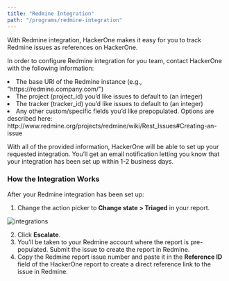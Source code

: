 ```yaml
---
title: "Redmine Integration"
path: "/programs/redmine-integration"
---
```


With Redmine integration, HackerOne makes it easy for you to track Redmine issues as references on HackerOne.

In order to configure Redmine integration for you team, contact HackerOne with the following information:   

<li> The base URI of the Redmine instance (e.g., "https://redmine.company.com/")
<li> The project (project_id) you’d like issues to default to (an integer)
<li> The tracker (tracker_id) you’d like issues to default to (an integer)
<li> Any other custom/specific fields you’d like prepopulated. Options are described here: http://www.redmine.org/projects/redmine/wiki/Rest_Issues#Creating-an-issue

With all of the provided information, HackerOne will be able to set up your requested integration. You’ll get an email notification letting you know that your integration has been set up within 1-2 business days.

### How the Integration Works
After your Redmine integration has been set up:
1. Change the action picker to **Change state > Triaged** in your report. 

![integrations](https://github.com/Hacker0x01/docs.hackerone.com/blob/master/docs/programs/images/integrations.png?raw=true)

2. Click **Escalate**.
3. You’ll be taken to your Redmine account where the report is pre-populated. Submit the issue to create the report in Redmine.
4. Copy the Redmine report issue number and paste it in the **Reference ID** field of the HackerOne report to create a direct reference link to the issue in Redmine.  
